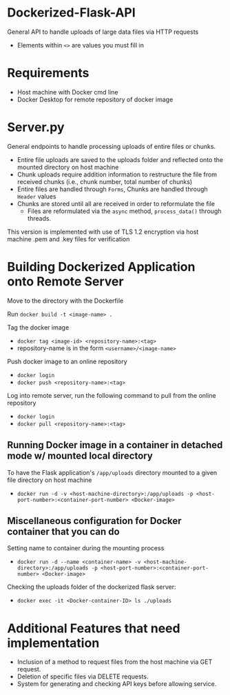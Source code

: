 # Dockerized-Flask-API
General API to handle uploads of large data files via HTTP requests
- Elements within `<>` are values you must fill in

# Requirements
  - Host machine with Docker cmd line
  - Docker Desktop for remote repository of docker image

# Server.py
  General endpoints to handle processing uploads of entire files or chunks.
  - Entire file uploads are saved to the uploads folder and reflected onto the mounted directory on host machine
  - Chunk uploads require addition information to restructure the file from received chunks (i.e., chunk number, total number of chunks)
  - Entire files are handled through `Forms`, Chunks are handled through `Header` values
  - Chunks are stored until all are received in order to reformulate the file
    - Files are reformulated via the `async` method, `process_data()` through threads.

  This version is implemented with use of TLS 1.2 encryption via host machine .pem and .key files for verification



# Building Dockerized Application onto Remote Server
  Move to the directory with the Dockerfile
  
  Run `docker build -t <image-name> .`
  
  Tag the docker image
  - `docker tag <image-id> <repository-name>:<tag>`
  - repository-name is in the form `<username>/<image-name>`
  
  Push docker image to an online repository
  - `docker login`
  - `docker push <repository-name>:<tag>`
  
  Log into remote server, run the following command to pull from the online repository
  - `docker login`
  - `docker pull <repository-name>:<tag>`

## Running Docker image in a container in detached mode w/ mounted local directory
  To have the Flask application's `/app/uploads` directory mounted to a given file directory on host machine 
  - `docker run -d -v <host-machine-directory>:/app/uploads -p <host-port-number>:<container-port-number> <Docker-image>`

## Miscellaneous configuration for Docker container that you can do
  Setting name to container during the mounting process
  - `docker run -d --name <container-name> -v <host-machine-directory>:/app/uploads -p <host-port-number>:<container-port-number> <Docker-image>`

  Checking the uploads folder of the dockerized flask server:
  - `docker exec -it <Docker-container-ID> ls ./uploads`

# Additional Features that need implementation
  - Inclusion of a method to request files from the host machine via GET request.
  - Deletion of specific files via DELETE requests.
  - System for generating and checking API keys before allowing service.
  
